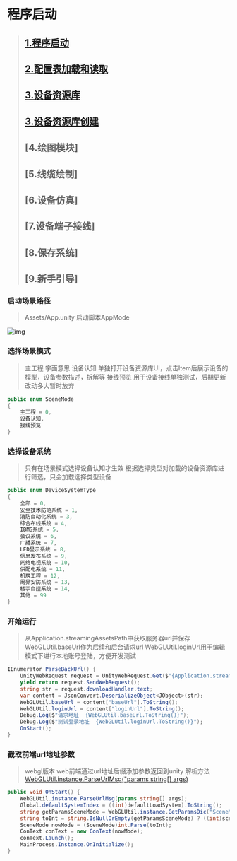 # 程序启动

> ## [1.程序启动](#)
> ## [2.配置表加载和读取](#1插件)
> ## [3.设备资源库](#1插件)
> ## [3.设备资源库创建](#1插件)
> ## [4.绘图模块]
> ## [5.线缆绘制]
> ## [6.设备仿真]
> ## [7.设备端子接线]
> ## [8.保存系统]
> ## [9.新手引导]


### 启动场景路径
> Assets/App.unity
> 启动脚本AppMode

![img](图1.png)

### 选择场景模式
> 主工程 字面意思
> 设备认知 单独打开设备资源库UI，点击Item后展示设备的模型，设备参数描述，拆解等
> 接线预览 用于设备接线单独测试，后期更新改动多大暂时放弃
```csharp
public enum SceneMode
{
    主工程 = 0,
    设备认知,
    接线预览
}
```
### 选择设备系统
> 只有在场景模式选择设备认知才生效
> 根据选择类型对加载的设备资源库进行筛选，只会加载选择类型设备
```csharp
public enum DeviceSystemType
{
    全部 = 0,
    安全技术防范系统 = 1,
    消防自动化系统 = 3,
    综合布线系统 = 4,
    IBMS系统 = 5,
    会议系统 = 6,
    广播系统 = 7,
    LED显示系统 = 8,
    信息发布系统 = 9,
    网络电视系统 = 10,
    供配电系统 = 11,
    机房工程 = 12,
    周界安防系统 = 13,
    楼宇自控系统 = 14,
    其他 = 99
}
```

### 开始运行
> 从Application.streamingAssetsPath中获取服务器url并保存
> WebGLUtil.baseUrl作为后续和后台请求url
> WebGLUtil.loginUrl用于编辑模式下进行本地账号登陆，方便开发测试
```csharp
IEnumerator ParseBackUrl() {
    UnityWebRequest request = UnityWebRequest.Get($"{Application.streamingAssetsPath}/url.json");
    yield return request.SendWebRequest();
    string str = request.downloadHandler.text;
    var content = JsonConvert.DeserializeObject<JObject>(str);
    WebGLUtil.baseUrl = content["baseUrl"].ToString();
    WebGLUtil.loginUrl = content["loginUrl"].ToString();
    Debug.Log($"请求地址  {WebGLUtil.baseUrl.ToString()}");
    Debug.Log($"测试登录地址  {WebGLUtil.loginUrl.ToString()}");
    OnStart();
}
```
### 截取前端url地址参数
> webgl版本 web前端通过url地址后缀添加参数返回到unity
> 解析方法 [WebGLUtil.instance.ParseUrlMsg("params string[] args)](http://ddd)
```csharp
public void OnStart() {
    WebGLUtil.instance.ParseUrlMsg(params string[] args);
    Global.defaultSystemIndex = ((int)defaultLoadSystem).ToString();
    string getParamsSceneMode = WebGLUtil.instance.GetParamsDic("SceneMode");
    string toInt = string.IsNullOrEmpty(getParamsSceneMode) ? ((int)sceneMode).ToString() :getParamsSceneMode;
    SceneMode nowMode = (SceneMode)int.Parse(toInt);
    ConText conText = new ConText(nowMode);
    conText.Launch();
    MainProcess.Instance.OnInitialize();
}
```
